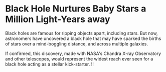 # Black Hole Nurtures Baby Stars a Million Light-Years away

Black holes are famous for ripping objects apart, including stars.  But now, astronomers have uncovered a black hole that may have sparked the births of stars over a mind-boggling distance, and across multiple galaxies.

If confirmed, this discovery, made with NASA's Chandra X-ray Observatory and other telescopes, would represent the widest reach ever seen for a black hole acting as a stellar kick-starter.  !!
